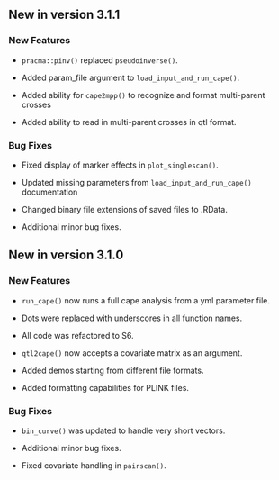 ## New in version 3.1.1

### New Features

* `pracma::pinv()` replaced `pseudoinverse()`.

* Added param_file argument to `load_input_and_run_cape()`.

* Added ability for `cape2mpp()` to recognize and format multi-parent crosses

* Added ability to read in multi-parent crosses in qtl format.

### Bug Fixes

* Fixed display of marker effects in `plot_singlescan()`.

* Updated missing parameters from `load_input_and_run_cape()` documentation

* Changed binary file extensions of saved files to .RData.

* Additional minor bug fixes.

## New in version 3.1.0

### New Features

* `run_cape()` now runs a full cape analysis from a yml parameter file.

* Dots were replaced with underscores in all function names.

* All code was refactored to S6.

* `qtl2cape()` now accepts a covariate matrix as an argument.

* Added demos starting from different file formats. 

* Added formatting capabilities for PLINK files.

### Bug Fixes

* `bin_curve()` was updated to handle very short vectors.

* Additional minor bug fixes.

* Fixed covariate handling in `pairscan()`.